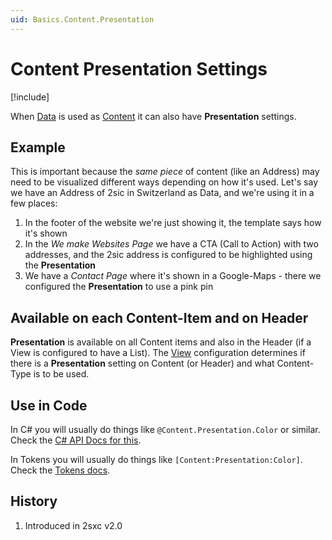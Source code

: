 ```yaml
---
uid: Basics.Content.Presentation
---
```


# Content Presentation Settings

[!include[](../stack/_shared-float-summary.md)]
<style>.context-box-summary .data-entities, .context-box-summary .process-razor-app  { visibility: visible; } </style>

When [Data](xref:Basics.Data.Index) is used as [Content](xref:Basics.Content.Index) it can also have **Presentation** settings. 

## Example

This is important because the _same piece_ of content (like an Address) may need to be visualized different ways depending on how it's used. Let's say we have an Address of 2sic in Switzerland as Data, and we're using it in a few places:

1. In the footer of the website we're just showing it, the template says how it's shown
1. In the _We make Websites Page_ we have a CTA (Call to Action) with two addresses, and the 2sic address is configured to be highlighted using the **Presentation**
1. We have a _Contact Page_ where it's shown in a Google-Maps - there we configured the **Presentation** to use a pink pin

## Available on each Content-Item and on Header

**Presentation** is available on all Content items and also in the Header (if a View is configured to have a List). The [View](xref:Basics.App.Views) configuration determines if there is a **Presentation** setting on Content (or Header) and what Content-Type is to be used. 

## Use in Code

In C# you will usually do things like `@Content.Presentation.Color` or similar. Check the [C# API Docs for this](xref:NetCode.DynamicCode.Content).

In Tokens you will usually do things like `[Content:Presentation:Color]`. Check the [Tokens docs](xref:Basics.Server.Render.Tokens.Index).

## History

1. Introduced in 2sxc v2.0